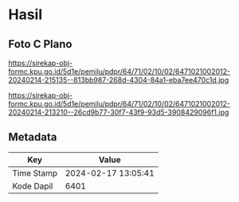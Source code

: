 # Hasil

## Foto C Plano

https://sirekap-obj-formc.kpu.go.id/5d1e/pemilu/pdpr/64/71/02/10/02/6471021002012-20240214-215135--813bb987-268d-4304-84a1-eba7ee470c1d.jpg

https://sirekap-obj-formc.kpu.go.id/5d1e/pemilu/pdpr/64/71/02/10/02/6471021002012-20240214-213210--26cd9b77-30f7-43f9-93d5-3908429096f1.jpg


## Metadata

| Key        | Value               |
| ---------- | ------------------- |
| Time Stamp | 2024-02-17 13:05:41 |
| Kode Dapil | 6401                |



